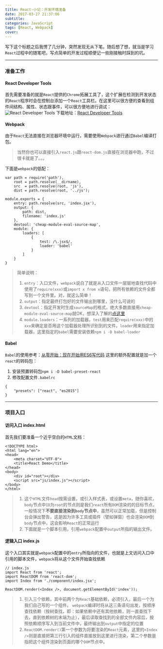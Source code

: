 ```yaml
---
title: React-小记：开发环境准备
date: 2017-03-27 21:37:06
subtitle:
categories: JavaScript
tags: [React, Webpack]
cover:
---
```

写下这个标题之后我愣了几分钟，突然发现无从下笔。随后想了想，就当是学习`React`过程中的随笔吧，写点简单的开发过程顺便记一些刚接触时踩到的坑。
<!-- more -->
___
### 准备工作
#### React Developer Tools
首先需要准备的就是`React`提供的`Chrome`拓展工具了，这个扩展在检测到开发状态的`React`程序时会在控制台添加一个`React`工具栏。在这里可以很方便的查看到组件间结构、属性、状态跟事件，可以很方便地进行调试：
![React Developer Tools](http://placehold.it/350x150)
下载地址：[React Developer Tools](https://chrome.google.com/webstore/detail/react-developer-tools/fmkadmapgofadopljbjfkapdkoienihi)

#### Webpack
由于`React`无法直接在浏览器环境中运行，需要使用`Webpack`进行通过`Babel`编译打包。
>当然你也可以直接引入`react.js`跟`react-dom.js`直接在浏览器中跑，不过很卡就是了。。。

下面是`webpack`的低配：
```
var path = require('path'),
    root = path.resolve(__dirname),
    src  = path.resolve(root, 'js'),
    dist = path.resolve(root, '../js');

module.exports = {
    entry: path.resolve(src, 'index.jsx'),
    output: {
        path: dist,
        filename: 'index.js'
    },
    devtool: 'cheap-module-eval-source-map',
    module: {
        loaders: [
            {
                test: /\.jsx$/,
                loader: 'babel'
            }
        ]
    }
}
```
>简单说明：
>1. `entry`：入口文件，`webpack`说白了就是从入口文件一层层地查找代码中使用了`require(xxx)`或`import x from x`语句，把所有依赖的文件全都写到一个文件里。对，就这么简单！
>2. `output`：指定最终打包好的文件输出到哪里，没什么可说的
>3. `devtool`：指定开发时生成`sourceMap`的格式，绝大多数直接用`cheap-module-eval-source-map`就OK，想深入了解的[点这里](https://webpack.github.io/docs/configuration.html#devtool)
>4. `module.loaders`：一系列的加载器，`test`用来匹配`require(xxx)`中的`xxx`来确定是否用这个加载器处理所识别到的文件。`loader`用来指定加载器，这里指定的`babel`需要安装依赖`npm i -D babel-loader`

#### Babel
`Babel`的使用参考：[从零开始：现在开始用ES6写代码](http://blog.beard.ink/JavaScript/%E4%BB%8E%E9%9B%B6%E5%BC%80%E5%A7%8B%EF%BC%9A%E7%8E%B0%E5%9C%A8%E5%BC%80%E5%A7%8B%E7%94%A8ES6%E5%86%99%E4%BB%A3%E7%A0%81/)
这里的额外配置就是加一个`react`的转码包：
1. 安装预置转码包`npm i -D babel-preset-react`
2. 修改配置文件`.babelrc`
```
{
    "presets": ["react", "es2015"]
}
```
___
### 项目入口
#### 访问入口 index.html
首先我们要准备一个近乎空白的`HTML`文档：
```
<!DOCTYPE html>
<html lang="en">
<head>
    <meta charset="UTF-8">
    <title>React Demo</title>
</head>
<body>
    <div id="root"></div>
    <script src="js/index.js"></script>
</body>
</html>
```
>1. 这个`HTML`文件`head`按需设置，或引入样式表，或设置`meta`，随你喜欢，`body`节点中`ID`为`root`的节点则是我们`react`所有`DOM`渲染的的目标节点，
一般情况下**不要直接渲染到`body`节点中**，虽然可以正常加载，但是控制台会弹出警告，这是因为许多工具或插件（譬如弹窗）也会渲染`DOM`到`body`节点中，这会影响`React`的正常运行
>2. 下面就是一个脚本引用，引用`webpack`配置中`output`所指的输出文件。

#### 逻辑入口 index.js
这个入口其实就是`webpack`配置中的`entry`所指向的文件，也就是上文访问入口中引用的脚本文件，`webpack`将从这个文件开始查找依赖
```
// index.js
import React from 'react';
import ReactDOM from 'react-dom';
import Index from './component/index.jsx';

ReactDOM.render(<Index />, document.getElementById('index'));
```
>1. 引入三个依赖，其中前两个为`React`基础依赖，必须引入，最后一个为我们自己写的一个组件。
`webpack`编译时将从这三条语句出发，按顺序查找依赖（按树查找，即：如果依赖中还有其他依赖，则一直查找下去，直到依赖树的末端为止），最后读取查找到的全部文件内容后，按照依赖顺序写入到当前文件中，最终输出到`output`中指定的位置
>2. `ReactDOM.render()`第一个参数为将要渲染的`React`元素，这里的`<Index />`则是直接把第三行引入的组件直接放到这里进行渲染，第二个参数是指把这个组件渲染到页面的哪个`DOM`节点中。
